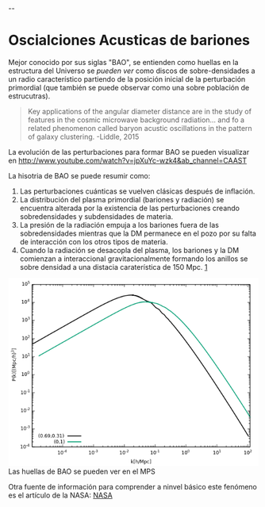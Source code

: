 --
# Oscialciones Acusticas de bariones

Mejor conocido por sus siglas "BAO", se entienden como huellas en la estructura del Universo se *pueden ver* como discos de sobre-densidades a un radio característico partiendo de la posición inicial de la perturbación primordial (que también se puede observar como una sobre población de estrucutras). 

>Key applications of the angular diameter distance are in the study of features in the cosmic microwave background radiation... and fo a related phenomenon called baryon acustic oscillations in the pattern of galaxy clustering. -Liddle, 2015

La evolución de las perturbaciones para formar BAO se pueden visualizar en http://www.youtube.com/watch?v=jpXuYc-wzk4&ab_channel=CAAST 

La hisotria de BAO se puede resumir como:
1. Las perturbaciones cuánticas se vuelven clásicas después de inflación.
2. La distribución del plasma primordial (bariones y radiación) se encuentra alterada por la existencia de las perturbaciones creando sobredensidades y subdensidades de materia.
3. La presión de la radiación empuja a los bariones fuera de las sobredensidades mientras que la DM permanece en el pozo por su falta de interacción con los otros tipos de materia.
4. Cuando la radiación se desacopla del plasma, los bariones y la DM comienzan a interaccional gravitacionalmente formando los anillos se sobre densidad a una distacia caraterística de 150 Mpc. [1](https://www.bing.com/ck/a?!&&p=e94c0c2b8cbdc8ed8640ec05e4d71358264dd3255402fe23f1e9c5647cf2b487JmltdHM9MTc0MDUyODAwMA&ptn=3&ver=2&hsh=4&fclid=350e36ca-d3d1-6d40-297f-26d0d2376c73&psq=baryonic+acustic+oscillations&u=a1aHR0cHM6Ly9lbi53aWtpcGVkaWEub3JnL3dpa2kvQmFyeW9uX2Fjb3VzdGljX29zY2lsbGF0aW9ucw&ntb=1)

![pk](https://github.com/jcim28/PrimerRepo/blob/master/pk_cdm.png)
Las huellas de BAO se pueden ver en el MPS

Otra fuente de información para comprender a ninvel básico este fenómeno es el artículo de la NASA: [NASA](https://svs.gsfc.nasa.gov/13768)

